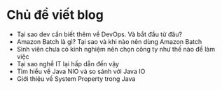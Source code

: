 # Chủ đề viết blog

- Tại sao dev cần biết thêm về DevOps. Và bắt đầu từ đâu?
- Amazon Batch là gì? Tại sao và khi nào nên dùng Amazon Batch
- Sinh viên chưa có kinh nghiệm nên chọn công ty như thế nào để làm việc
- Tại sao nghề IT lại hấp dẫn đến vậy
- Tìm hiểu về Java NIO và so sánh với Java IO
- Giới thiệu về System Property trong Java
